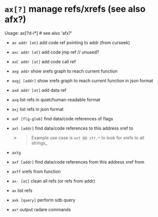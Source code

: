 <!-- TITLE: ax -->

#  `ax[?]`   manage refs/xrefs (see also afx?)

Usage: ax[?d-l*] # see also 'afx?'

- `ax addr [at]` add code ref pointing to addr (from curseek)
- `axc addr [at]` add code jmp ref // unused?
- `axC addr [at]` add code call ref
- `axg addr` show xrefs graph to reach current function
- `axgj [addr]` show xrefs graph to reach current function in json format
- `axd addr [at]` add data ref
- `axq` list refs in quiet/human-readable format
- `axj` list refs in json format
- `axF [flg-glob]` find data/code references of flags
- `axt [addr]` find data/code references to this address xref to

   - > Example use case is `axt @@ str.*` to look for xrefs to all strings_ 
- `axtg`
- `axf [addr]` find data/code references from this address xref from
- `axff` xrefs from function
- `ax- [at]` clean all refs (or refs from addr)
- `ax` list refs
- `axk [query]` perform sdb query
- `ax*` output radare commands

<p hidden>ax axc axC axg axd axq axj axF axt axf ax- axk ax* axgj</p>